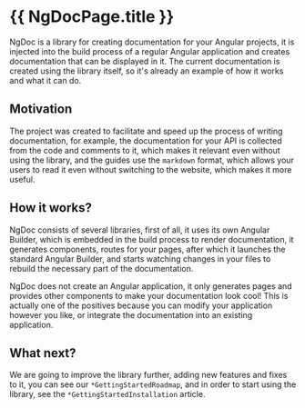 # {{ NgDocPage.title }}

NgDoc is a library for creating documentation for your Angular projects, it is injected into the
build process of a regular Angular application and creates documentation that can be displayed in
it. The current documentation is created using the library itself, so it's already an example of
how it works and what it can do.

## Motivation

The project was created to facilitate and speed up the process of writing documentation, for
example, the documentation for your API is collected from the code and comments to it, which makes
it relevant even without using the library, and the guides use the `markdown` format, which
allows your users to read it even without switching to the website, which makes it more useful.

## How it works?

NgDoc consists of several libraries, first of all, it uses its own Angular Builder, which is
embedded in the build process to render documentation, it generates components, routes for your
pages, after which it launches the standard Angular Builder, and starts watching changes in your
files to rebuild the necessary part of the documentation.

NgDoc does not create an Angular application, it only generates pages and provides other components
to make your documentation look cool! This is actually one of the positives because you can modify
your application however you like, or integrate the documentation into an existing application.

## What next?

We are going to improve the library further, adding new features and fixes to it, you can see
our `*GettingStartedRoadmap`, and in order to start using the library, see the `*GettingStartedInstallation`
article.
